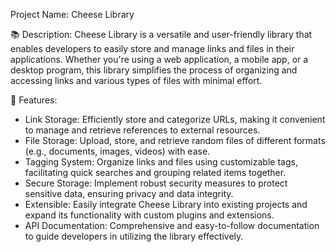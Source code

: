 Project Name: Cheese Library

📚 Description:
Cheese Library is a versatile and user-friendly library that enables developers to easily store and manage links and files in their applications. Whether you're using a web application, a mobile app, or a desktop program, this library simplifies the process of organizing and accessing links and various types of files with minimal effort.

🔗 Features:
- Link Storage: Efficiently store and categorize URLs, making it convenient to manage and retrieve references to external resources.
- File Storage: Upload, store, and retrieve random files of different formats (e.g., documents, images, videos) with ease.
- Tagging System: Organize links and files using customizable tags, facilitating quick searches and grouping related items together.
- Secure Storage: Implement robust security measures to protect sensitive data, ensuring privacy and data integrity.
- Extensible: Easily integrate Cheese Library into existing projects and expand its functionality with custom plugins and extensions.
- API Documentation: Comprehensive and easy-to-follow documentation to guide developers in utilizing the library effectively.
